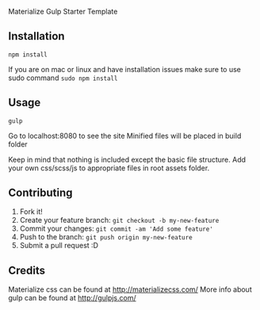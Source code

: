 
Materialize Gulp Starter Template

## Installation

`npm install`

If you are on mac or linux and have installation issues make sure to use sudo command 
`sudo npm install`

## Usage

`gulp`

Go to localhost:8080 to see the site
Minified files will be placed in build folder

Keep in mind that nothing is included except the basic file structure.  Add your own css/scss/js to appropriate files in root assets folder.

## Contributing

1. Fork it!
2. Create your feature branch: `git checkout -b my-new-feature`
3. Commit your changes: `git commit -am 'Add some feature'`
4. Push to the branch: `git push origin my-new-feature`
5. Submit a pull request :D

## Credits

Materialize css can be found at http://materializecss.com/
More info about gulp can be found at http://gulpjs.com/

